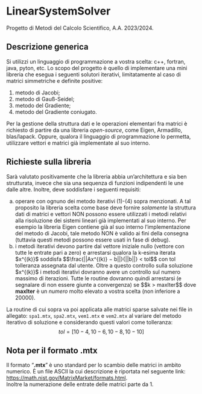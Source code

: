 # LinearSystemSolver

Progetto di Metodi del Calcolo Scientifico, A.A. 2023/2024.

## Descrizione generica

Si utilizzi un linguaggio di programmazione a vostra scelta: c++, fortran, java, pyton, etc. Lo scopo del progetto è quello di implementare una mini libreria che esegua i seguenti solutori iterativi, limitatamente al caso di matrici simmetriche e definite positive:

1. metodo di Jacobi;
2. metodo di Gauß-Seidel;
3. metodo del Gradiente;
4. metodo del Gradiente coniugato.

Per la gestione della struttura dati e le operazioni elementari fra matrici è richiesto di partire da una libreria _open-source_, come Eigen, Armadillo, blas/lapack. Oppure, qualora il linguaggio di programmazione lo permetta, utilizzare vettori e matrici già implementate al suo interno.

## Richieste sulla libreria

Sarà valutato positivamente che la libreria abbia un’architettura e sia ben strutturata, invece che sia una sequenza di funzioni indipendenti le une dalle altre. Inoltre, deve soddisfare i seguenti requisiti:

<ol type="a">
    <li>
        operare con ognuno dei metodo iterativi (1)-(4) sopra menzionati. A tal proposito la libreria scelta come base deve fornire <i>solamente</i> la struttura dati di matrici e vettori NON possono essere utilizzati i metodi relativi alla risoluzione dei sistemi lineari già implementati al suo interno. Per esempio la libreria Eigen contiene già al suo interno l’implementazione del metodo di Jacobi, tale metodo NON è valido ai fini della consegna (tuttavia questi metodi possono essere usati in fase di debug).
    </li>
    <li>
        i metodi iterativi devono partire dal vettore iniziale nullo (vettore con tutte le entrate pari a zero) e arrestarsi qualora la k-esima iterata $x^{(k)}$
        soddisfa
        $$\frac{||Ax^{(k)} − b||}{||b||} < tol$$
        con tol tolleranza assegnata dal utente. Oltre a questo controllo sulla soluzione $x^{(k)}$ i metodi iterativi dovranno avere un controllo sul numero massimo di iterazioni. Tutte le routine dovranno quindi arrestarsi (e segnalare di non essere giunte a convergenza) se
        $$k > maxIter$$
        dove <b>maxIter</b> è un <i>numero</i> molto elevato a vostra scelta (non inferiore
        a 20000).
    </li>
</ol>

La routine di cui sopra va poi applicata alle matrici sparse salvate nei file in allegato: `spa1.mtx`, `spa2.mtx`, `vem1.mtx` e `vem2.mtx` al variare del metodo iterativo di soluzione e considerando questi valori come tolleranza:
$$tol = [10−4, 10−6, 10−8, 10−10]$$

## Nota per il formato .mtx

Il formato “**.mtx**” è uno standard per lo scambio delle matrici in ambito numerico. È un file ASCII la cui descrizione è riportata nel seguente link: <https://math.nist.gov/MatrixMarket/formats.html>.  
Inoltre la numerazione delle entrate delle matrici parte da 1.
